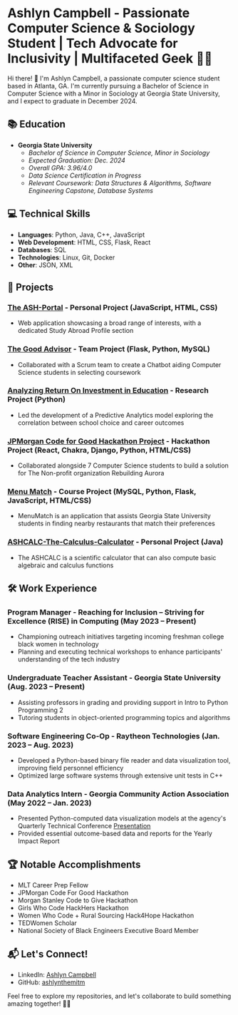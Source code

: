 # Ashlyn Campbell - Passionate Computer Science & Sociology Student | Tech Advocate for Inclusivity | Multifaceted Geek 👩‍💻

Hi there! 👋 I'm Ashlyn Campbell, a passionate computer science student based in Atlanta, GA. I'm currently pursuing a Bachelor of Science in Computer Science with a Minor in Sociology at Georgia State University, and I expect to graduate in December 2024.

## 📚 Education

- **Georgia State University**
  - *Bachelor of Science in Computer Science, Minor in Sociology*
  - *Expected Graduation: Dec. 2024*
  - *Overall GPA: 3.96/4.0*
  - *Data Science Certification in Progress*
  - *Relevant Coursework: Data Structures & Algorithms, Software Engineering Capstone, Database Systems*

## 💻 Technical Skills

- **Languages**: Python, Java, C++, JavaScript
- **Web Development**: HTML, CSS, Flask, React
- **Databases**: SQL
- **Technologies**: Linux, Git, Docker
- **Other**: JSON, XML

## 🚀 Projects

### [The ASH-Portal](https://ashlynthemitm.github.io/) - Personal Project (JavaScript, HTML, CSS)
- Web application showcasing a broad range of interests, with a dedicated Study Abroad Profile section

### [The Good Advisor](https://github.com/ashlynthemitm/TheGoodAdvisor) - Team Project (Flask, Python, MySQL)
- Collaborated with a Scrum team to create a Chatbot aiding Computer Science students in selecting coursework

### [Analyzing Return On Investment in Education](https://github.com/ashlynthemitm/DS-Model) - Research Project (Python)
- Led the development of a Predictive Analytics model exploring the correlation between school choice and career outcomes

### [JPMorgan Code for Good Hackathon Project](https://github.com/cfgchicago23/Team-6) - Hackathon Project (React, Chakra, Django, Python, HTML/CSS) 
- Collaborated alongside 7 Computer Science students to build a solution for The Non-profit organization Rebuilding Aurora

### [Menu Match](https://github.com/ashlynthemitm/MenuMatch) - Course Project (MySQL, Python, Flask, JavaScript, HTML/CSS) 
- MenuMatch is an application that assists Georgia State University students in finding nearby restaurants that match their preferences

### [ASHCALC-The-Calculus-Calculator](https://github.com/ashlynthemitm/ASHCALC-The-Calculus-Calculator) - Personal Project (Java)
- The ASHCALC is a scientific calculator that can also compute basic algebraic and calculus functions


## 🛠️ Work Experience

### Program Manager - Reaching for Inclusion – Striving for Excellence (RISE) in Computing (May 2023 – Present)
- Championing outreach initiatives targeting incoming freshman college black women in technology
- Planning and executing technical workshops to enhance participants' understanding of the tech industry

### Undergraduate Teacher Assistant - Georgia State University (Aug. 2023 – Present)
- Assisting professors in grading and providing support in Intro to Python Programming 2
- Tutoring students in object-oriented programming topics and algorithms

### Software Engineering Co-Op - Raytheon Technologies (Jan. 2023 – Aug. 2023)
- Developed a Python-based binary file reader and data visualization tool, improving field personnel efficiency
- Optimized large software systems through extensive unit tests in C++

### Data Analytics Intern - Georgia Community Action Association (May 2022 – Jan. 2023)
- Presented Python-computed data visualization models at the agency's Quarterly Technical Conference [Presentation](https://github.com/ashlynthemitm/DataVTechBootCamp)
- Provided essential outcome-based data and reports for the Yearly Impact Report

## 🏆 Notable Accomplishments

- MLT Career Prep Fellow
- JPMorgan Code For Good Hackathon 
- Morgan Stanley Code to Give Hackathon 
- Girls Who Code HackHers Hackathon
- Women Who Code + Rural Sourcing Hack4Hope Hackathon
- TEDWomen Scholar
- National Society of Black Engineers Executive Board Member

## 📬 Let's Connect!

- LinkedIn: [Ashlyn Campbell](https://www.linkedin.com/in/ashlyncampbell3/)
- GitHub: [ashlynthemitm](https://github.com/ashlynthemitm)

Feel free to explore my repositories, and let's collaborate to build something amazing together! 🚀✨
<!---
ashlynthemitm/ashlynthemitm is a ✨ special ✨ repository because its `README.md` (this file) appears on your GitHub profile.
You can click the Preview link to take a look at your changes.
--->
